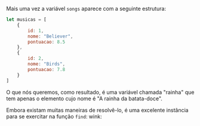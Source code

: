Mais uma vez a variável `songs` aparece com a seguinte estrutura:

``` javascript
let musicas = [
	{
		id: 1,
		nome: "Believer",
		pontuacao: 8.5
	},
	{
		id: 2,
		nome: "Birds",
		pontuacao: 7.8
	}
]
```


O que nós queremos, como resultado, é uma variável chamada "rainha" que tem apenas o elemento cujo nome é "A rainha da batata-doce".

Embora existam muitas maneiras de resolvê-lo, é uma excelente instância para se exercitar na função `find`: wink: